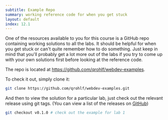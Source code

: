 ```yaml
---
subtitle: Example Repo
summary: working reference code for when you get stuck
layout: default
index: 12.1
---
```


One of the resources available to you for this course is a GitHub repo containing working solutions to all the labs. It should be helpful for when you get stuck or can't quite remember how to do something. Just keep in mind that you'll probably get a lot more out of the labs if you try to come up with your own solutions first before looking at the reference code.

The repo is located at https://github.com/qrohlf/webdev-examples.

To check it out, simply clone it:

```bash
git clone https://github.com/qrohlf/webdev-examples.git
```

And then to view the solution for a particular lab, just check out the relevant release using git tags. (You can view a list of the releases on [GitHub](https://github.com/qrohlf/webdev-examples/releases))

```bash
git checkout v0.1.0 # check out the example for lab 1
```
